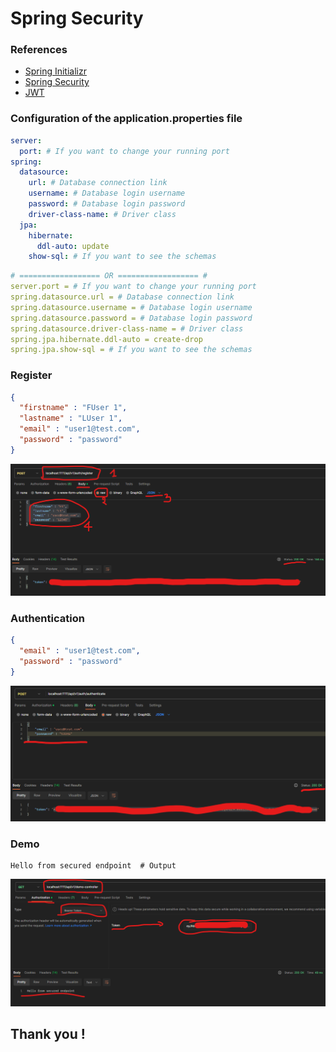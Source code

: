 # Spring Security

### References
* [Spring Initializr](https://start.spring.io/)
* [Spring Security](https://docs.spring.io/spring-security/reference/index.html)
* [JWT](https://jwt.io/)


### Configuration of the application.properties file
```yaml
server:
  port: # If you want to change your running port
spring:
  datasource:
    url: # Database connection link
    username: # Database login username
    password: # Database login password
    driver-class-name: # Driver class
  jpa:
    hibernate:
      ddl-auto: update
    show-sql: # If you want to see the schemas
```
```yaml
# ================== OR ================== #
server.port = # If you want to change your running port
spring.datasource.url = # Database connection link
spring.datasource.username = # Database login username
spring.datasource.password = # Database login password
spring.datasource.driver-class-name = # Driver class
spring.jpa.hibernate.ddl-auto = create-drop
spring.jpa.show-sql = # If you want to see the schemas
```

### Register
```json
{
  "firstname" : "FUser 1",
  "lastname" : "LUser 1",
  "email" : "user1@test.com",
  "password" : "password"
}
```
![alt register](src/main/resources/templates/reg.png)

### Authentication
```json
{
  "email" : "user1@test.com",
  "password" : "password"
}
```
![alt authentication](src/main/resources/templates/auth.png)

### Demo
```shell
Hello from secured endpoint  # Output
```
![alt demo](src/main/resources/templates/demo.png)

## Thank you ! 
